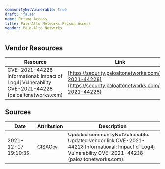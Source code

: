 ```yaml
---
communityNotVulnerable: true
draft: 'false'
name: Prisma Access
title: Palo-Alto Networks Prisma Access
vendor: Palo-Alto Networks
---
```


## Vendor Resources
| Resource | Link |
| --- | --- |
| CVE-2021-44228 Informational: Impact of Log4j Vulnerability CVE-2021-44228 (paloaltonetworks.com) | [https://security.paloaltonetworks.com/CVE-2021-44228](https://security.paloaltonetworks.com/CVE-2021-44228) |



## Sources
| Date | Attribution | Description |
| --- | --- | --- |
| 2021-12-17 19:10:36 | [CISAGov](https://raw.githubusercontent.com/cisagov/log4j-affected-db/develop/README.md) | Updated communityNotVulnerable. Updated vendor link CVE-2021-44228 Informational: Impact of Log4j Vulnerability CVE-2021-44228 (paloaltonetworks.com).  |
